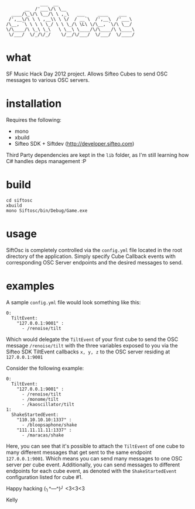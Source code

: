 ```
             ___  __
       __  /'___\/\ \__
  ____/\_\/\ \__/\ \ ,_\   ___     ____    ___
 /',__\/\ \ \ ,__\\ \ \/  / __`\  /',__\  /'___\
/\__, `\ \ \ \ \_/ \ \ \_/\ \L\ \/\__, `\/\ \__/
\/\____/\ \_\ \_\   \ \__\ \____/\/\____/\ \____\
 \/___/  \/_/\/_/    \/__/\/___/  \/___/  \/____/
```
# what
SF Music Hack Day 2012 project.  Allows Sifteo Cubes to send OSC messages to various OSC servers.

# installation
Requires the following:

- mono
- xbuild
- Sifteo SDK + Siftdev (http://developer.sifteo.com)

Third Party dependencies are kept in the `lib` folder, as I'm still learning how C# handles deps management :P

# build

```
cd siftosc
xbuild
mono Siftosc/bin/Debug/Game.exe
```
# usage
SiftOsc is completely controlled via the `config.yml` file located in the root directory of the application.  Simply specify Cube Callback events with corresponding OSC Server endpoints and the desired messages to send.

# examples

A sample `config.yml` file would look something like this:

```
0:
  TiltEvent:
    "127.0.0.1:9001" :
      - /renoise/tilt
```

Which would delegate the `TiltEvent` of your first cube to send the OSC message `/renoise/tilt` with the three variables exposed to you via the Sifteo SDK TiltEvent callbacks `x, y, z` to the OSC server residing at `127.0.0.1:9001`

Consider the following example:

```
0:
  TiltEvent:
    "127.0.0.1:9001" :
      - /renoise/tilt
      - /monome/tilt
      - /kaoscillator/tilt
1:
  ShakeStartedEvent:
    "110.10.10.10:1337" :
      - /bloopsaphone/shake
    "111.11.11.11:1337" :
      - /maracas/shake
```

Here, you can see that it's possible to attach the `TiltEvent` of one cube to many different messages that get sent to the same endpoint `127.0.0.1:9001`.  Which means you can send many messages to one OSC server per cube event.  Additionally, you can send messages to different endpoints for each cube event, as denoted with the `ShakeStartedEvent` configuration listed for cube #1.

Happy hacking (╮^—^)╯ <3<3<3

Kelly
